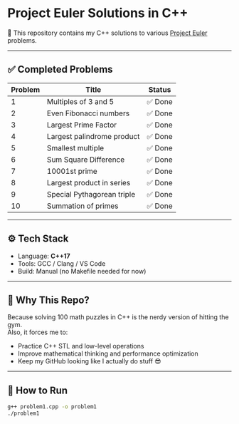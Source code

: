 # Project Euler Solutions in C++

🚀 This repository contains my C++ solutions to various [Project Euler](https://projecteuler.net/) problems. 

---

## ✅ Completed Problems

| Problem | Title                         | Status  |
|---------|-------------------------------|---------|
| 1       | Multiples of 3 and 5          | ✅ Done |
|2        | Even Fibonacci numbers        | ✅ Done |
|3        | Largest Prime Factor          | ✅ Done|
|4        | Largest palindrome product    | ✅ Done|
|5        |Smallest multiple              | ✅ Done|
|6        | Sum Square Difference         | ✅ Done|
|7        | 10001st prime                 | ✅ Done|
|8        | Largest product in series              | ✅ Done|
|9        | Special Pythagorean triple              | ✅ Done|
|10        | Summation of primes             | ✅ Done|
---

## ⚙️ Tech Stack

- Language: **C++17**
- Tools: GCC / Clang / VS Code
- Build: Manual (no Makefile needed for now)

---

## 🧠 Why This Repo?

Because solving 100 math puzzles in C++ is the nerdy version of hitting the gym.  
Also, it forces me to:
- Practice C++ STL and low-level operations
- Improve mathematical thinking and performance optimization
- Keep my GitHub looking like I actually do stuff 😎

---

## 📌 How to Run

```bash
g++ problem1.cpp -o problem1
./problem1
